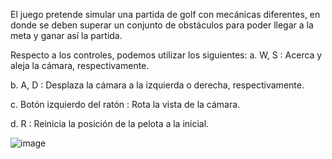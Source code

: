El juego pretende simular una partida de golf con mecánicas diferentes, en donde se deben superar un conjunto de obstáculos para poder llegar a la meta y ganar así la partida.

Respecto a los controles, podemos utilizar los siguientes:
a.	W, S : Acerca y aleja la cámara, respectivamente.

b.	A, D : Desplaza la cámara a la izquierda o derecha, respectivamente.

c.	Botón izquierdo del ratón : Rota la vista de la cámara. 

d.	R : Reinicia la posición de la pelota a la inicial.

![image](https://user-images.githubusercontent.com/82326232/213580453-aa82054b-6db4-4b1b-8ace-a86c3cd19a6b.png)
